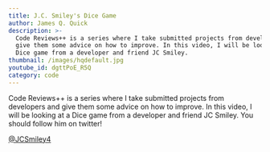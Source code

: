 ```yaml
---
title: J.C. Smiley's Dice Game
author: James Q. Quick
description: >-
  Code Reviews++ is a series where I take submitted projects from developers and
  give them some advice on how to improve. In this video, I will be looking at a
  Dice game from a developer and friend JC Smiley.
thumbnail: /images/hqdefault.jpg
youtube_id: dgttPoE_R5Q
category: code
---
```


Code Reviews++ is a series where I take submitted projects from developers and give them some advice on how to improve. In this video, I will be looking at a Dice game from a developer and friend JC Smiley. You should follow him on twitter!

[@JCSmiley4](https://twitter.com/JCSmiley4)
